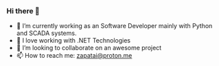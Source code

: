 ### Hi there 👋

- 🔭 I’m currently working as an Software Developer mainly with Python and SCADA systems.
- 🌱 I love working with .NET Technologies
- 👯 I’m looking to collaborate on an awesome project
- 📫 How to reach me: zapatai@proton.me
